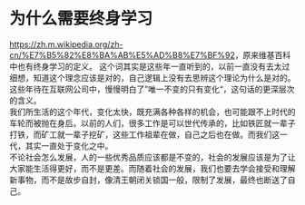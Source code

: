 # 为什么需要终身学习
<https://zh.m.wikipedia.org/zh-cn/%E7%B5%82%E8%BA%AB%E5%AD%B8%E7%BF%92>，原来维基百科中也有终身学习的定义。
这个词其实是这些年一直听到的，以前一直没有去太过细想，知道这个理念应该是对的，自己逻辑上没有去思辨这个理论为什么是对的。  
这些年待在互联网公司中，慢慢明白了”唯一不变的只有变化“，这句话的更深层次的含义。  
我们所生活的这个年代，变化太快，既充满各种各样的机会，也可能跟不上时代的车轮而被抛在身后。以前的人们，很多工作是可以世代传承的，比如铁匠就一辈子打铁，而矿工就一辈子挖矿，这些工作祖辈在做，自己之后也在做。而我们这一代，其实一直处于变化之中。  
不论社会怎么发展，人的一些优秀品质应该都是不变的，社会的发展应该是为了让大家能生活得更好，而不是更差。而随着社会的发展，我们也要去学会接受和理解新事物，而不是故步自封，像清王朝闭关锁国一般，限制了发展，最终也断送了自己。